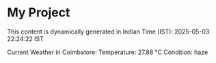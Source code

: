 # My Project

This content is dynamically generated in Indian Time (IST): 2025-05-03 22:24:22 IST


Current Weather in Coimbatore:
Temperature: 27.88 °C
Condition: haze
